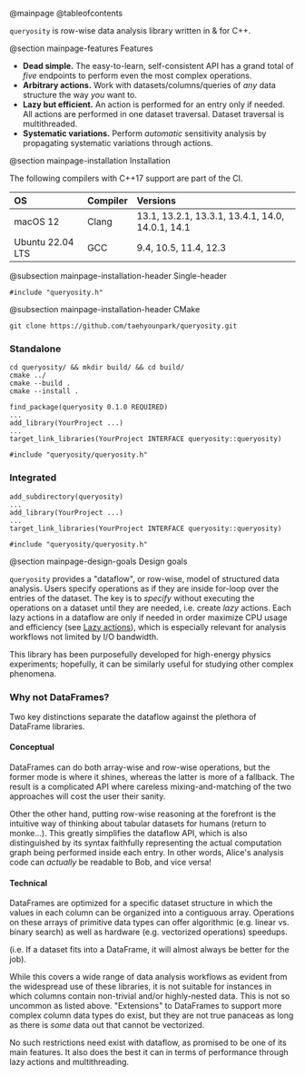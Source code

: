 @mainpage
@tableofcontents

`queryosity` is row-wise data analysis library written in & for C++.

<!-- --------------------------------------------------------------------------------------------------------------- -->

@section mainpage-features Features

- **Dead simple.** The easy-to-learn, self-consistent API has a grand total of *five* endpoints to perform even the most complex operations.
- **Arbitrary actions.** Work with datasets/columns/queries of *any* data structure the way *you* want to.
- **Lazy but efficient.** An action is performed for an entry only if needed. All actions are performed in one dataset traversal. Dataset traversal is multithreaded.
- **Systematic variations.** Perform *automatic* sensitivity analysis by propagating systematic variations through actions.

<!-- --------------------------------------------------------------------------------------------------------------- -->

@section mainpage-installation Installation

The following compilers with C++17 support are part of the CI.

| OS | Compiler | Versions |
| :--- | :--- | :--- |
| macOS 12 | Clang | 13.1, 13.2.1, 13.3.1, 13.4.1, 14.0, 14.0.1, 14.1 |
| Ubuntu 22.04 LTS | GCC | 9.4, 10.5, 11.4, 12.3 |

@subsection mainpage-installation-header Single-header

~~~{.cpp}
#include "queryosity.h"
~~~

@subsection mainpage-installation-header CMake

~~~{.sh}
git clone https://github.com/taehyounpark/queryosity.git
~~~

### Standalone

~~~{.sh}
cd queryosity/ && mkdir build/ && cd build/
cmake ../
cmake --build .
cmake --install .
~~~

~~~{.cmake}
find_package(queryosity 0.1.0 REQUIRED)
...
add_library(YourProject ...)
...
target_link_libraries(YourProject INTERFACE queryosity::queryosity)
~~~

~~~{.cpp}
#include "queryosity/queryosity.h"
~~~

### Integrated

~~~{.cmake}
add_subdirectory(queryosity)
...
add_library(YourProject ...)
...
target_link_libraries(YourProject INTERFACE queryosity::queryosity)
~~~
~~~{.cpp}
#include "queryosity/queryosity.h"
~~~

@section mainpage-design-goals Design goals

`queryosity` provides a "dataflow", or row-wise, model of structured data analysis.
Users specify operations as if they are inside for-loop over the entries of the dataset.
The key is to *specify* without executing the operations on a dataset until they are needed, i.e. create *lazy* actions.
Each lazy actions in a dataflow are only if needed in order maximize CPU usage and efficiency (see [Lazy actions](../concepts/lazy.md)), which is especially relevant for analysis workflows not limited by I/O bandwidth.

This library has been purposefully developed for high-energy physics experiments; hopefully, it can be similarly useful for studying other complex phenomena.

### Why not DataFrames?

Two key distinctions separate the dataflow against the plethora of DataFrame libraries.

#### Conceptual

DataFrames can do both array-wise and row-wise operations, but the former mode is where it shines, whereas the latter is more of a fallback.
The result is a complicated API where careless mixing-and-matching of the two approaches will cost the user their sanity.

Other the other hand, putting row-wise reasoning at the forefront is the intuitive way of thinking about tabular datasets for humans (return to monke...).
This greatly simplifies the dataflow API, which is also distinguished by its syntax faithfully representing the actual computation graph being performed inside each entry.
In other words, Alice's analysis code can *actually* be readable to Bob, and vice versa!

#### Technical

DataFrames are optimized for a specific dataset structure in which the values in each column can be organized into a contiguous array.
Operations on these arrays of primitive data types can offer algorithmic (e.g. linear vs. binary search) as well as hardware (e.g. vectorized operations) speedups.

(i.e. If a dataset fits into a DataFrame, it will almost always be better for the job).

While this covers a wide range of data analysis workflows as evident from the widespread use of these libraries, it is not suitable for instances in which columns contain non-trivial and/or highly-nested data.
This is not so uncommon as listed above.
"Extensions" to DataFrames to support more complex column data types do exist, but they are not true panaceas as long as there is *some* data out that cannot be vectorized.

No such restrictions need exist with dataflow, as promised to be one of its main features.
It also does the best it can in terms of performance through lazy actions and multithreading.
